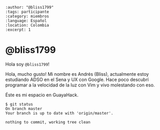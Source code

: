 
```{post} 2023-07-18
:author: "@bliss1799"
:tags: participante
:category: miembros
:language: Español
:location: Colombia
:excerpt: 1
```

# @bliss1799

Hola soy `@bliss1799`! 

Hola, mucho gusto! Mi nombre es Andrés (Bliss), actualmente estoy estudiando ADSO en el Sena y UX con Google.
Hace poco descubrí programar a la velocidad de la luz con Vim y vivo molestando con eso. 

Éste es mi espacio en GuayaHack.


```console
$ git status 
On branch master
Your branch is up to date with 'origin/master'.

nothing to commit, working tree clean
```


